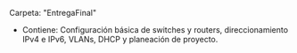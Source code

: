 Carpeta: "EntregaFinal"
- Contiene: Configuración básica de switches y routers, direccionamiento IPv4 e IPv6, VLANs, DHCP y planeación de proyecto. 
